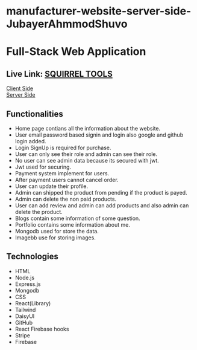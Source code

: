 ﻿# manufacturer-website-server-side-JubayerAhmmodShuvo

# Full-Stack Web Application

## Live Link: [SQUIRREL TOOLS](https://tools-manufacturer-4bdef.web.app/)

[Client Side](https://github.com/JubayerAhmmodShuvo/ToolsHouse_ClientSide) </br>
[Server Side](https://github.com/JubayerAhmmodShuvo/ToolsHouse_ServerSide)
</br>

## Functionalities

* Home page contians all the information about the website.
* User email password based signin and login also google and github login added.
* Login SignUp is required for purchase.
* User can only see their role and admin can see their role.
* No user can see admin data because its secured with jwt.
* Jwt used for securing.
* Payment system implement for users.
* After payment users cannot cancel order.
* User can update their profile.
* Admin can shipped the product from pending if the product is payed.
* Admin can delete the non paid products.
* User can add review and admin can add products and also admin can delete the product.
* Blogs contain some information of some question.
* Portfolio contains some information about me.
* Mongodb used for store the data.
* Imagebb use for storing images.

## Technologies

* HTML
* Node.js
* Express.js
* Mongodb
* CSS
* React(Library)
* Tailwind
* DaisyUI
* GitHub
* React Firebase hooks
* Stripe
* Firebase
